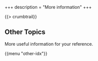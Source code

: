 +++
description = "More information"
+++

{{> crumbtrail}}

## Other Topics

More useful information for your reference.

{{menu "other-idx"}}
